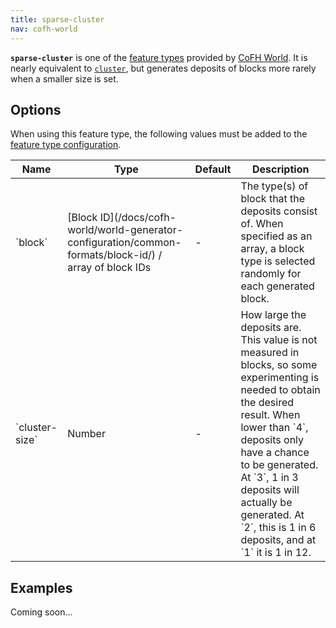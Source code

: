 ```yaml
---
title: sparse-cluster
nav: cofh-world
---
```


**`sparse-cluster`** is one of the [feature
types](/docs/cofh-world/world-generator-configuration/feature-types/) provided
by [CoFH World](/docs/cofh-world/). It is nearly equivalent to
[`cluster`](/docs/cofh-world/world-generator-configuration/feature-types/cluster/),
but generates deposits of blocks more rarely when a smaller size is set.


Options
-------

When using this feature type, the following values must be added to the [feature
type
configuration](/docs/cofh-world/world-generator-configuration/feature-format/#feature-type-configuration).

<div class="uk-overflow-container">
    <table class="uk-table uk-table-striped uk-text-small">
        <thead>
            <tr>
                <th>Name</th>
                <th>Type</th>
                <th>Default</th>
                <th>Description</th>
            </tr>
        </thead>
        <tbody>
            <tr>
                <td markdown="span">`block`</td>
                <td markdown="span">
                    [Block ID](/docs/cofh-world/world-generator-configuration/common-formats/block-id/)
                    / array of block IDs
                </td>
                <td>-</td>
                <td markdown="span">
                    The type(s) of block that the deposits consist of. When
                    specified as an array, a block type is selected randomly for
                    each generated block.
                </td>
            </tr>
            <tr>
                <td markdown="span">`cluster-size`</td>
                <td>Number</td>
                <td>-</td>
                <td markdown="span">
                    How large the deposits are. This value is not measured in
                    blocks, so some experimenting is needed to obtain the
                    desired result. <!--Seems to have an upper limit of `30`, as
                    higher values do not increase the size any further.--> When
                    lower than `4`, deposits only have a chance to be generated.
                    At `3`, 1 in 3 deposits will actually be generated. At `2`,
                    this is 1 in 6 deposits, and at `1` it is 1 in 12.
                </td>
            </tr>
        </tbody>
    </table>
</div>


Examples
--------

Coming soon...
